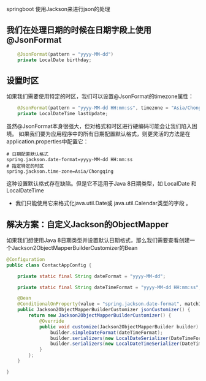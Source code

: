 springboot 使用Jackson来进行json的处理
## 我们在处理日期的时候在日期字段上使用@JsonFormat
```java
    @JsonFormat(pattern = "yyyy-MM-dd")
    private LocalDate birthday;
```
## 设置时区
如果我们需要使用特定的时区，我们可以设置@JsonFormat的timezone属性：
```java
    @JsonFormat(pattern = "yyyy-MM-dd HH:mm:ss", timezone = "Asia/Chongqing")
    private LocalDateTime lastUpdate;
```
虽然@JsonFormat本身很强大，但对格式和时区进行硬编码可能会让我们陷入困境。
如果我们要为应用程序中的所有日期配置默认格式，则更灵活的方法是在application.properties中配置它：
```properties
# 日期配置默认格式
spring.jackson.date-format=yyyy-MM-dd HH:mm:ss
# 指定特定的时区
spring.jackson.time-zone=Asia/Chongqing
```
这种设置默认格式存在缺陷。但是它不适用于Java 8日期类型，如  LocalDate 和  LocalDateTime
 - 我们只能使用它来格式化java.util.Date或  java.util.Calendar类型的字段 。
## 解决方案：自定义Jackson的ObjectMapper
如果我们想使用Java 8日期类型并设置默认日期格式，那么我们需要查看创建一个Jackson2ObjectMapperBuilderCustomizer的Bean
```java
@Configuration
public class ContactAppConfig {

    private static final String dateFormat = "yyyy-MM-dd";

    private static final String dateTimeFormat = "yyyy-MM-dd HH:mm:ss";

    @Bean
    @ConditionalOnProperty(value = "spring.jackson.date-format", matchIfMissing = true, havingValue = "none")
    public Jackson2ObjectMapperBuilderCustomizer jsonCustomizer() {
        return new Jackson2ObjectMapperBuilderCustomizer() {
            @Override
            public void customize(Jackson2ObjectMapperBuilder builder) {
                builder.simpleDateFormat(dateTimeFormat);
                builder.serializers(new LocalDateSerializer(DateTimeFormatter.ofPattern(dateFormat)));
                builder.serializers(new LocalDateTimeSerializer(DateTimeFormatter.ofPattern(dateTimeFormat)));
            }
        };
    }

}
```

